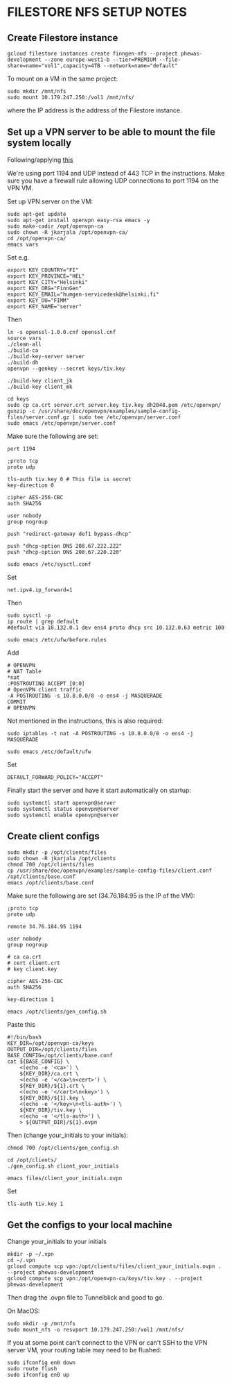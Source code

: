 # FILESTORE NFS SETUP NOTES

## Create Filestore instance

`gcloud filestore instances create finngen-nfs --project phewas-development --zone europe-west1-b --tier=PREMIUM --file-share=name="vol1",capacity=4TB --network=name="default"`

To mount on a VM in the same project:

```
sudo mkdir /mnt/nfs
sudo mount 10.179.247.250:/vol1 /mnt/nfs/
```

where the IP address is the address of the Filestore instance.

## Set up a VPN server to be able to mount the file system locally

Following/applying [this](https://medium.com/teendevs/setting-up-an-openvpn-server-on-google-compute-engine-9ff760d775d9)

We're using port 1194 and UDP instead of 443 TCP in the instructions. Make sure you have a firewall rule allowing UDP connections to port 1194 on the VPN VM.

Set up VPN server on the VM:

```
sudo apt-get update
sudo apt-get install openvpn easy-rsa emacs -y
sudo make-cadir /opt/openvpn-ca
sudo chown -R jkarjala /opt/openvpn-ca/
cd /opt/openvpn-ca/
emacs vars
```

Set e.g.

```
export KEY_COUNTRY="FI"
export KEY_PROVINCE="HEL"
export KEY_CITY="Helsinki"
export KEY_ORG="FinnGen"
export KEY_EMAIL="humgen-servicedesk@helsinki.fi"
export KEY_OU="FIMM"
export KEY_NAME="server"
```

Then

```
ln -s openssl-1.0.0.cnf openssl.cnf
source vars
./clean-all
./build-ca
./build-key-server server
./build-dh
openvpn --genkey --secret keys/tiv.key

./build-key client_jk
./build-key client_mk

cd keys
sudo cp ca.crt server.crt server.key tiv.key dh2048.pem /etc/openvpn/
gunzip -c /usr/share/doc/openvpn/examples/sample-config-files/server.conf.gz | sudo tee /etc/openvpn/server.conf
sudo emacs /etc/openvpn/server.conf
```

Make sure the following are set:

```
port 1194

;proto tcp
proto udp

tls-auth tiv.key 0 # This file is secret                                                                                                                                                                                                      
key-direction 0

cipher AES-256-CBC
auth SHA256

user nobody
group nogroup

push "redirect-gateway def1 bypass-dhcp"

push "dhcp-option DNS 208.67.222.222"
push "dhcp-option DNS 208.67.220.220"
```

```
sudo emacs /etc/sysctl.conf
```

Set

```
net.ipv4.ip_forward=1
```

Then

```
sudo sysctl -p
ip route | grep default
#default via 10.132.0.1 dev ens4 proto dhcp src 10.132.0.63 metric 100

sudo emacs /etc/ufw/before.rules
```

Add

```
# OPENVPN
# NAT Table
*nat
:POSTROUTING ACCEPT [0:0] 
# OpenVPN client traffic
-A POSTROUTING -s 10.8.0.0/8 -o ens4 -j MASQUERADE
COMMIT
# OPENVPN
```

Not mentioned in the instructions, this is also required:

```
sudo iptables -t nat -A POSTROUTING -s 10.8.0.0/8 -o ens4 -j MASQUERADE
```

```
sudo emacs /etc/default/ufw
```

Set

```
DEFAULT_FORWARD_POLICY="ACCEPT"
```

Finally start the server and have it start automatically on startup:

```
sudo systemctl start openvpn@server
sudo systemctl status openvpn@server
sudo systemctl enable openvpn@server
```

## Create client configs

```
sudo mkdir -p /opt/clients/files
sudo chown -R jkarjala /opt/clients
chmod 700 /opt/clients/files
cp /usr/share/doc/openvpn/examples/sample-config-files/client.conf /opt/clients/base.conf
emacs /opt/clients/base.conf
```

Make sure the following are set (34.76.184.95 is the IP of the VM):

```
;proto tcp
proto udp

remote 34.76.184.95 1194

user nobody
group nogroup

# ca ca.crt                                                                                                                                                                                                                                   
# cert client.crt                                                                                                                                                                                                                             
# key client.key                                                                                                                                                                                                                              

cipher AES-256-CBC
auth SHA256

key-direction 1
```

```
emacs /opt/clients/gen_config.sh
```

Paste this

```
#!/bin/bash                                                                                                                                                                                                                                   
KEY_DIR=/opt/openvpn-ca/keys
OUTPUT_DIR=/opt/clients/files
BASE_CONFIG=/opt/clients/base.conf
cat ${BASE_CONFIG} \
    <(echo -e '<ca>') \
    ${KEY_DIR}/ca.crt \
    <(echo -e '</ca>\n<cert>') \
    ${KEY_DIR}/${1}.crt \
    <(echo -e '</cert>\n<key>') \
    ${KEY_DIR}/${1}.key \
    <(echo -e '</key>\n<tls-auth>') \
    ${KEY_DIR}/tiv.key \
    <(echo -e '</tls-auth>') \
    > ${OUTPUT_DIR}/${1}.ovpn
```

Then (change your_initials to your initials):

```
chmod 700 /opt/clients/gen_config.sh

cd /opt/clients/
./gen_config.sh client_your_initials

emacs files/client_your_initials.ovpn
```

Set

```
tls-auth tiv.key 1
```

## Get the configs to your local machine

Change your_initials to your initials

```
mkdir -p ~/.vpn
cd ~/.vpn
gcloud compute scp vpn:/opt/clients/files/client_your_initials.ovpn . --project phewas-development
gcloud compute scp vpn:/opt/openvpn-ca/keys/tiv.key . --project phewas-development
```

Then drag the .ovpn file to Tunnelblick and good to go.

On MacOS:

```
sudo mkdir -p /mnt/nfs
sudo mount_nfs -o resvport 10.179.247.250:/vol1 /mnt/nfs/
```

If you at some point can't connect to the VPN or can't SSH to the VPN server VM, your routing table may need to be flushed:

```
sudo ifconfig en0 down
sudo route flush
sudo ifconfig en0 up
```
